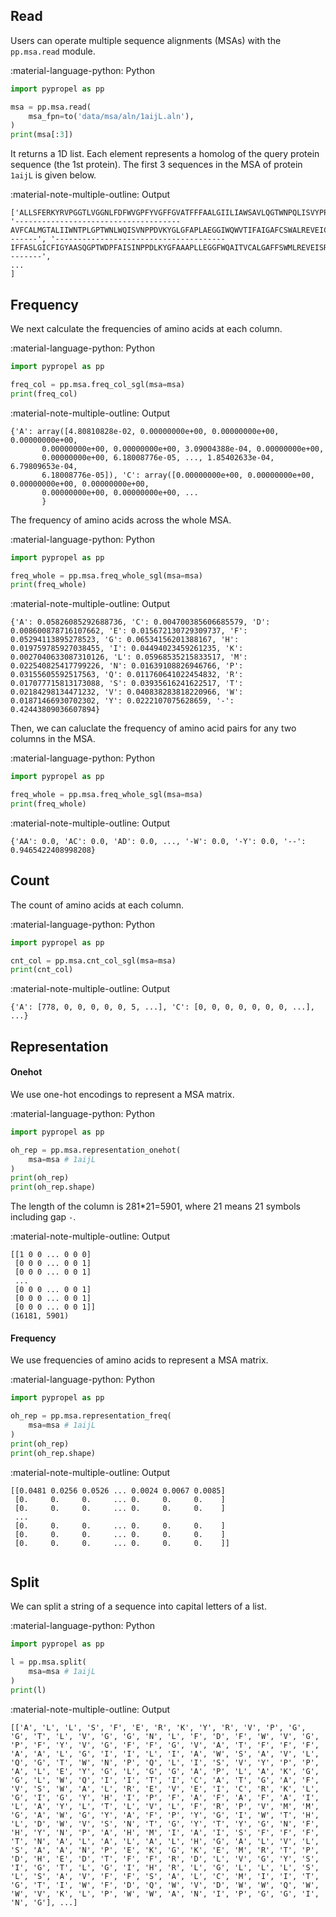 ## Read
Users can operate multiple sequence alignments (MSAs) with the `pp.msa.read` module.

:material-language-python: Python
``` py linenums="1"
import pypropel as pp

msa = pp.msa.read(
    msa_fpn=to('data/msa/aln/1aijL.aln'),
)
print(msa[:3])

```

It returns a 1D list. Each element represents a homolog of the query protein sequence (the 1st protein). The first 3 sequences in the MSA of protein `1aijL` is given below.

:material-note-multiple-outline: Output
``` shell
['ALLSFERKYRVPGGTLVGGNLFDFWVGPFYVGFFGVATFFFAALGIILIAWSAVLQGTWNPQLISVYPPALEYGLGGAPLAKGGLWQIITICATGAFVSWALREVEICRKLGIGYHIPFAFAFAILAYLTLVLFRPVMMGAWGYAFPYGIWTHLDWVSNTGYTYGNFHYNPAHMIAISFFFTNALALALHGALVLSAANPEKGKEMRTPDHEDTFFRDLVGYSIGTLGIHRLGLLLSLSAVFFSALCMIITGTIWFDQWVDWWQWWVKLPWWANIPGGING', '-------------------------------------AVFCALMGTALIIWNTPLGPTWNLWQISVNPPDVKYGLGFAPLAEGGIWQWVTIFAIGAFCSWALREVEICRKLGIGYHVPFAFSFAIFAYVTLVVIRPVLMGSWSYGFPYGIFTHLDWVSNTGYQYGQFHWNPGHMIAITFFFTTCLALALHGGLVLSAINPDRGEPVKSPEHENTVFRDLVGYSIGTIGIHRVGLFLALSAVFWSAVCMLISGPVLGGSWPEWWEWWRRIPIWNP-------', '--------------------------------------IFFASLGICFIGYAASQGPTWDPFAISINPPDLKYGFAAAPLLEGGFWQAITVCALGAFFSWMLREVEISRKLGMGWHVPLAFCVPIFMFCVLQVFRPILMGGWGFAFPYGILSHLDWVNNFGFQYLNWHYNPGHMSSVSFLFCNAMALGLHGGLILSVTNPGDGDKVKTAEHENAYFRDVVGYSIGALAIHRLGLFLASNIFLTGAFGTIASGPFWTRGWPEWWGWWLDIPFWS--------',
...
]
```

## Frequency

We next calculate the frequencies of amino acids at each column.

:material-language-python: Python
``` py linenums="1"
import pypropel as pp

freq_col = pp.msa.freq_col_sgl(msa=msa)
print(freq_col)
```

:material-note-multiple-outline: Output
``` shell
{'A': array([4.80810828e-02, 0.00000000e+00, 0.00000000e+00, 0.00000000e+00,
       0.00000000e+00, 0.00000000e+00, 3.09004388e-04, 0.00000000e+00,
       0.00000000e+00, 6.18008776e-05, ..., 1.85402633e-04, 6.79809653e-04,
       6.18008776e-05]), 'C': array([0.00000000e+00, 0.00000000e+00, 0.00000000e+00, 0.00000000e+00,
       0.00000000e+00, 0.00000000e+00, ...
       }
```

The frequency of amino acids across the whole MSA.

:material-language-python: Python
``` py linenums="1"
import pypropel as pp

freq_whole = pp.msa.freq_whole_sgl(msa=msa)
print(freq_whole)
```

:material-note-multiple-outline: Output
``` shell
{'A': 0.05826085292688736, 'C': 0.004700385606685579, 'D': 0.008600878716107662, 'E': 0.015672130729309737, 'F': 0.05294113895278523, 'G': 0.06534156201388167, 'H': 0.019759785927038455, 'I': 0.04494023459261235, 'K': 0.0027040633087310126, 'L': 0.05968535215833517, 'M': 0.022540825417799226, 'N': 0.01639108826946766, 'P': 0.03155605592517563, 'Q': 0.011760641022454832, 'R': 0.017077715813173088, 'S': 0.03935616241622517, 'T': 0.02184298134471232, 'V': 0.040838283818220966, 'W': 0.01871466930702302, 'Y': 0.0222107075628659, '-': 0.42443809036607894}
```

Then, we can caluclate the frequency of amino acid pairs for any two columns in the MSA.

:material-language-python: Python
``` py linenums="1"
import pypropel as pp

freq_whole = pp.msa.freq_whole_sgl(msa=msa)
print(freq_whole)
```

:material-note-multiple-outline: Output
``` shell
{'AA': 0.0, 'AC': 0.0, 'AD': 0.0, ..., '-W': 0.0, '-Y': 0.0, '--': 0.9465422408998208}
```

## Count

The count of amino acids at each column.

:material-language-python: Python
``` py linenums="1"
import pypropel as pp

cnt_col = pp.msa.cnt_col_sgl(msa=msa)
print(cnt_col)
```

:material-note-multiple-outline: Output
``` shell
{'A': [778, 0, 0, 0, 0, 0, 5, ...], 'C': [0, 0, 0, 0, 0, 0, 0, ...], ...}
```

## Representation

#### Onehot

We use one-hot encodings to represent a MSA matrix.

:material-language-python: Python
``` py linenums="1"
import pypropel as pp

oh_rep = pp.msa.representation_onehot(
    msa=msa # 1aijL
)
print(oh_rep)
print(oh_rep.shape)
```

The length of the column is 281*21=5901, where 21 means 21 symbols including gap `-`.

:material-note-multiple-outline: Output
``` text
[[1 0 0 ... 0 0 0]
 [0 0 0 ... 0 0 1]
 [0 0 0 ... 0 0 1]
 ...
 [0 0 0 ... 0 0 1]
 [0 0 0 ... 0 0 1]
 [0 0 0 ... 0 0 1]]
(16181, 5901)
```

#### Frequency

We use frequencies of amino acids to represent a MSA matrix.

:material-language-python: Python
``` py linenums="1"
import pypropel as pp

oh_rep = pp.msa.representation_freq(
    msa=msa # 1aijL
)
print(oh_rep)
print(oh_rep.shape)
```

:material-note-multiple-outline: Output
``` text
[[0.0481 0.0256 0.0526 ... 0.0024 0.0067 0.0085]
 [0.     0.     0.     ... 0.     0.     0.    ]
 [0.     0.     0.     ... 0.     0.     0.    ]
 ...
 [0.     0.     0.     ... 0.     0.     0.    ]
 [0.     0.     0.     ... 0.     0.     0.    ]
 [0.     0.     0.     ... 0.     0.     0.    ]]
 
```

## Split

We can split a string of a sequence into capital letters of a list.

:material-language-python: Python
``` py linenums="1"
import pypropel as pp

l = pp.msa.split(
    msa=msa # 1aijL
)
print(l)
```

:material-note-multiple-outline: Output
``` text
[['A', 'L', 'L', 'S', 'F', 'E', 'R', 'K', 'Y', 'R', 'V', 'P', 'G', 'G', 'T', 'L', 'V', 'G', 'G', 'N', 'L', 'F', 'D', 'F', 'W', 'V', 'G', 'P', 'F', 'Y', 'V', 'G', 'F', 'F', 'G', 'V', 'A', 'T', 'F', 'F', 'F', 'A', 'A', 'L', 'G', 'I', 'I', 'L', 'I', 'A', 'W', 'S', 'A', 'V', 'L', 'Q', 'G', 'T', 'W', 'N', 'P', 'Q', 'L', 'I', 'S', 'V', 'Y', 'P', 'P', 'A', 'L', 'E', 'Y', 'G', 'L', 'G', 'G', 'A', 'P', 'L', 'A', 'K', 'G', 'G', 'L', 'W', 'Q', 'I', 'I', 'T', 'I', 'C', 'A', 'T', 'G', 'A', 'F', 'V', 'S', 'W', 'A', 'L', 'R', 'E', 'V', 'E', 'I', 'C', 'R', 'K', 'L', 'G', 'I', 'G', 'Y', 'H', 'I', 'P', 'F', 'A', 'F', 'A', 'F', 'A', 'I', 'L', 'A', 'Y', 'L', 'T', 'L', 'V', 'L', 'F', 'R', 'P', 'V', 'M', 'M', 'G', 'A', 'W', 'G', 'Y', 'A', 'F', 'P', 'Y', 'G', 'I', 'W', 'T', 'H', 'L', 'D', 'W', 'V', 'S', 'N', 'T', 'G', 'Y', 'T', 'Y', 'G', 'N', 'F', 'H', 'Y', 'N', 'P', 'A', 'H', 'M', 'I', 'A', 'I', 'S', 'F', 'F', 'F', 'T', 'N', 'A', 'L', 'A', 'L', 'A', 'L', 'H', 'G', 'A', 'L', 'V', 'L', 'S', 'A', 'A', 'N', 'P', 'E', 'K', 'G', 'K', 'E', 'M', 'R', 'T', 'P', 'D', 'H', 'E', 'D', 'T', 'F', 'F', 'R', 'D', 'L', 'V', 'G', 'Y', 'S', 'I', 'G', 'T', 'L', 'G', 'I', 'H', 'R', 'L', 'G', 'L', 'L', 'L', 'S', 'L', 'S', 'A', 'V', 'F', 'F', 'S', 'A', 'L', 'C', 'M', 'I', 'I', 'T', 'G', 'T', 'I', 'W', 'F', 'D', 'Q', 'W', 'V', 'D', 'W', 'W', 'Q', 'W', 'W', 'V', 'K', 'L', 'P', 'W', 'W', 'A', 'N', 'I', 'P', 'G', 'G', 'I', 'N', 'G'], ...]
```